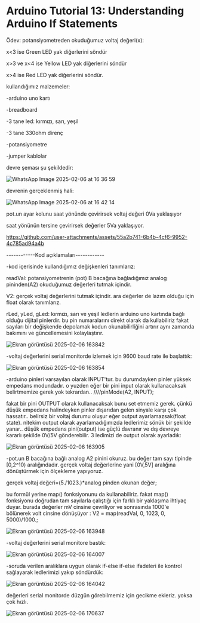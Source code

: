 # Arduino Tutorial 13: Understanding Arduino If Statements

Ödev: potansiyometreden okuduğumuz voltaj değeri(x):

x<3 ise Green LED yak diğerlerini söndür

x>3 ve x<4 ise Yellow LED yak diğerlerini söndür

x>4 ise Red LED yak diğerlerini söndür.

kullandığımız malzemeler: 

-arduino uno kartı

-breadboard

-3 tane led: kırmızı, sarı, yeşil

-3 tane 330ohm direnç

-potansiyometre

-jumper kablolar

devre şeması şu şekildedir: 

![WhatsApp Image 2025-02-06 at 16 36 59](https://github.com/user-attachments/assets/d9793d93-0700-420a-9aba-879b04be91ad)

devrenin gerçeklenmiş hali:

![WhatsApp Image 2025-02-06 at 16 42 14](https://github.com/user-attachments/assets/df0c287a-f4a6-4f31-b469-408228d96a30)

pot.un ayar kolunu saat yönünde çevirirsek voltaj değeri 0Va yaklaşıyor

saat yönünün tersine çevirirsek değerler 5Va yaklaşıyor.

https://github.com/user-attachments/assets/55a2b741-6b4b-4cf6-9952-4c785ad94a4b



------------Kod açıklamaları------------

-kod içerisinde kullandığımız değişkenleri tanımlarız:

readVal: potansiyometrenin (pot) B bacağına bağladığımız analog pininden(A2) okuduğumuz değerleri tutmak içindir.

V2:  gerçek voltaj değerlerini tutmak içindir. ara değerler de lazım olduğu için float olarak tanımlarız.

rLed, yLed, gLed: kırmızı, sarı ve yeşil ledlerin arduino uno kartında bağlı olduğu dijital pinlerdir. bu pin numaralarını direkt olarak da kullabiliriz fakat sayıları bir değişkende depolamak kodun okunabilirliğini artırır aynı zamanda bakımını ve güncellemesini kolaylaştırır.

![Ekran görüntüsü 2025-02-06 163842](https://github.com/user-attachments/assets/02caca25-0d18-4367-8e97-9687729bdc96)


-voltaj değerlerini serial monitorde izlemek için 9600 baud rate ile başlattık:

![Ekran görüntüsü 2025-02-06 163854](https://github.com/user-attachments/assets/c48ea8f6-9aa0-45a4-9df8-9ae0d7e55a29)


-arduino pinleri varsayılan olarak INPUT'tur. bu durumdayken pinler yüksek empedans modundadır. o yuzden eğer bir pini input olarak kullanacaksak belirtmemize gerek yok tekrardan..
  ////pinMode(A2, INPUT);
  
fakat bir pini OUTPUT olarak kullanacaksak bunu set etmemiz gerek. çünkü düşük empedans halindeyken pinler dışarıdan gelen sinyale karşı çok hassatır.. belirsiz bir voltaj durumu oluşur eğer output ayarlamazsak(float state).
nitekim output olarak ayarlamadığımızda ledlerimiz sönük bir şekilde yanar..
düşük empedans pini(output) ise güçlü davranır ve dış devreye kararlı şekilde 0V/5V gönderebilir. 3 ledimizi de output olarak ayarladık:

![Ekran görüntüsü 2025-02-06 163905](https://github.com/user-attachments/assets/6ab97e65-b492-4eb3-a3ce-132fa3f1b90f)


-pot.un B bacağına bağlı analog A2 pinini okuruz. bu değer tam sayı tipinde [0,2^10) aralığındadır.
gerçek voltaj değerlerine yani [0V,5V] aralığına dönüştürmek için ölçekleme yapıyoruz.

gerçek voltaj değeri=(5./1023.)*analog pinden okunan değer;

bu formül yerine map() fonksiyonunu da kullanabiliriz. fakat map() fonksiyonu doğrudan tam sayılarla çalıştığı için farklı bir yaklaşıma ihtiyaç duyar.
burada değerler mV cinsine çevriliyor ve sonrasında 1000'e bölünerek volt cinsine dönüşüyor : V2 = map(readVal, 0, 1023, 0, 5000)/1000.; 

![Ekran görüntüsü 2025-02-06 163948](https://github.com/user-attachments/assets/40fd6a4a-3037-4888-8322-cbcaf99cc7dd)


-voltaj değerlerini serial monitore bastık: 

![Ekran görüntüsü 2025-02-06 164007](https://github.com/user-attachments/assets/00c8afe0-a4a4-4c46-a2df-8bc5196337b8)


-soruda verilen aralıklara uygun olarak if-else if-else ifadeleri ile kontrol sağlayarak ledlerimizi yakıp söndürdük:

![Ekran görüntüsü 2025-02-06 164042](https://github.com/user-attachments/assets/deacc575-5304-4610-a5d4-d5365a138eec)


değerleri serial monitorde düzgün görebilmemiz için gecikme ekleriz. yoksa çok hızlı.

![Ekran görüntüsü 2025-02-06 170637](https://github.com/user-attachments/assets/48415925-516f-446d-a188-7a07a1672da1)



